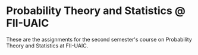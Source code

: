 # Probability Theory and Statistics @ FII-UAIC
  These are the assignments for the second semester's course on Probability Theory and Statistics at FII-UAIC.
 
